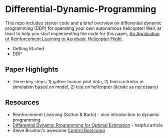 # Differential-Dynamic-Programming

This repo includes starter code and a brief overview on differential dynamic programming (DDP) for operating your own autonomous helicopter! Well, at least to help you start implementing the code for this paper, [An Application of Reinforcement Learning to Aerobatic Helicopter Flight](http://heli.stanford.edu/papers/nips06-aerobatichelicopter.pdf).

* Getting Started
* DDP

## Paper Highlights

* Three key steps: 1) gather human pilot data, 2) find controller in simulation based on model, 2) test on helicopter (iterate as necessary)

## Resources

* Reinforcement Learning (Sutton & Barto) - nice introduction to dynamic programming
* [Differential Dynamic Programming for Optimal Estimation](https://www.cc.gatech.edu/~dellaert/pubs/Kobilarov15icra.pdf) - helpful article
* Steve Brunton's awesome [Control Bootcamp](https://www.youtube.com/channel/UCm5mt-A4w61lknZ9lCsZtBw)


